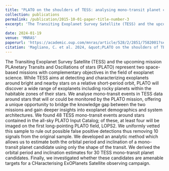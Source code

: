 ```yaml
---
title: "PLATO on the shoulders of TESS: analysing mono-transit planet candidates in TESS data as a prior knowledge for PLATO observations"
collection: publications
permalink: /publication/2015-10-01-paper-title-number-3
excerpt: 'The Transiting Exoplanet Survey Satellite (TESS) and the upcoming mission PLAnetary Transits and Oscillations of stars (PLATO) represent two space-based missions with complementary objectives in the field of exoplanet science. While TESS aims at detecting and characterizing exoplanets around bright and nearby stars on a relative short-period orbit, PLATO will discover a wide range of exoplanets including rocky planets within the habitable zones of their stars. We analyse mono-transit events in TESS data around stars that will or could be monitored by the PLATO mission, offering a unique opportunity to bridge the knowledge gap between the two missions and gain deeper insights into exoplanet demographics and system architectures. We found 48 TESS mono-transit events around stars contained in the all-sky PLATO Input Catalog; of these, at least four will be imaged on the first long-pointing PLATO field, LOPS2. We uniformly vetted this sample to rule out possible false positive detections thus removing 10 signals from the original sample. We developed an analytic method which allows us to estimate both the orbital period and inclination of a mono-transit planet candidate using only the shape of the transit. We derived the orbital period and inclination estimates for 30 TESS mono-transit planet candidates. Finally, we investigated whether these candidates are amenable targets for a CHaracterising ExOPlanets Satellite observing campaign.
'
date: 2024-01-19
venue: 'MNRAS'
paperurl: 'https://academic.oup.com/mnras/article/528/2/2851/7582001?searchresult=1'
citation: 'Magliano, C. et al. 2024, &quot;PLATO on the shoulders of TESS: analysing mono-transit planet candidates in TESS data as a prior knowledge for PLATO observations.&quot; <i>MNRAS</i>. 528, 2851.'
---
```


The Transiting Exoplanet Survey Satellite (TESS) and the upcoming mission PLAnetary Transits and Oscillations of stars (PLATO) represent two space-based missions with complementary objectives in the field of exoplanet science. While TESS aims at detecting and characterizing exoplanets around bright and nearby stars on a relative short-period orbit, PLATO will discover a wide range of exoplanets including rocky planets within the habitable zones of their stars. We analyse mono-transit events in TESS data around stars that will or could be monitored by the PLATO mission, offering a unique opportunity to bridge the knowledge gap between the two missions and gain deeper insights into exoplanet demographics and system architectures. We found 48 TESS mono-transit events around stars contained in the all-sky PLATO Input Catalog; of these, at least four will be imaged on the first long-pointing PLATO field, LOPS2. We uniformly vetted this sample to rule out possible false positive detections thus removing 10 signals from the original sample. We developed an analytic method which allows us to estimate both the orbital period and inclination of a mono-transit planet candidate using only the shape of the transit. We derived the orbital period and inclination estimates for 30 TESS mono-transit planet candidates. Finally, we investigated whether these candidates are amenable targets for a CHaracterising ExOPlanets Satellite observing campaign.
